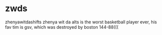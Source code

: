# zwds
zhenyawitdashifts
zhenya wit da alts is the worst basketball player ever, his fav tim is gsv, which was destroyed by boston 144-88(((
